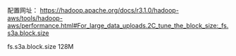 配置网址：
https://hadoop.apache.org/docs/r3.1.0/hadoop-aws/tools/hadoop-aws/performance.html#For_large_data_uploads.2C_tune_the_block_size:_fs.s3a.block.size

<property>
  <name>fs.s3a.block.size</name>
  <value>128M</value>
</property>

